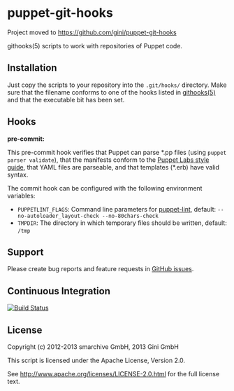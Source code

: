 puppet-git-hooks
================

Project moved to https://github.com/gini/puppet-git-hooks


githooks(5) scripts to work with repositories of Puppet code.


Installation
------------

Just copy the scripts to your repository into the `.git/hooks/` directory.
Make sure that the filename conforms to one of the hooks listed in
[githooks(5)](http://git-scm.com/docs/githooks) and that the executable bit
has been set.


Hooks
-----
**pre-commit:**

This pre-commit hook verifies that Puppet can parse \*.pp files (using `puppet parser validate`),
that the manifests conform to the [Puppet Labs style guide](http://docs.puppetlabs.com/guides/style_guide.html),
that YAML files are parseable, and that templates (\*.erb) have valid syntax.

The commit hook can be configured with the following environment variables:

* `PUPPETLINT_FLAGS`: Command line parameters for [puppet-lint](http://puppet-lint.com/), 
  default: `--no-autoloader_layout-check --no-80chars-check`
* `TMPDIR`: The directory in which temporary files should be written, default: `/tmp`


Support
-------

Please create bug reports and feature requests in [GitHub issues](https://github.com/gini/puppet-git-hooks/issues).


Continuous Integration
----------------------

[![Build Status](https://secure.travis-ci.org/gini/puppet-git-hooks.png)](http://travis-ci.org/gini/puppet-git-hooks)


License
-------
Copyright (c) 2012-2013 smarchive GmbH, 2013 Gini GmbH

This script is licensed under the Apache License, Version 2.0.

See http://www.apache.org/licenses/LICENSE-2.0.html for the full license text.
